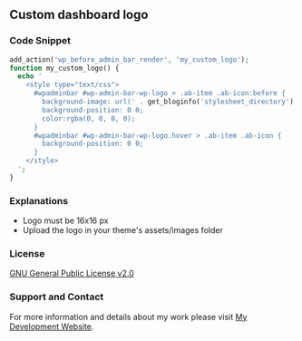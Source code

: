## Custom dashboard logo

### Code Snippet

```php
add_action('wp_before_admin_bar_render', 'my_custom_logo');
function my_custom_logo() {
  echo '
    <style type="text/css">
      #wpadminbar #wp-admin-bar-wp-logo > .ab-item .ab-icon:before {
        background-image: url(' . get_bloginfo('stylesheet_directory') . '/assets/images/logo.png) !important;
        background-position: 0 0;
        color:rgba(0, 0, 0, 0);
      }
      #wpadminbar #wp-admin-bar-wp-logo.hover > .ab-item .ab-icon {
        background-position: 0 0;
      }
    </style>
  ';
}
```
### Explanations
- Logo must be 16x16 px 
- Upload the logo in your theme's assets/images folder
### License

[GNU General Public License v2.0](https://github.com/dedewiweka/snippets/blob/main/LICENSE)

### Support and Contact

For more information and details about my work please visit [My Development Website](https://dede.wiweka.com/development).



